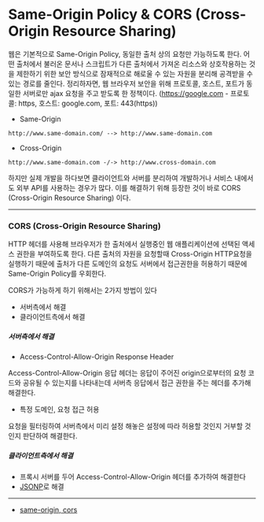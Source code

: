 # Same-Origin Policy & CORS (Cross-Origin Resource Sharing)

웹은 기본적으로 Same-Origin Policy, 동일한 출처 상의 요청만 가능하도록 한다. 
어떤 출처에서 불러온 문서나 스크립트가 다른 출처에서 가져온 리소스와 상호작용하는 것을 제한하기 위한 보안 방식으로 잠재적으로 해로울 수 있는 자원을 분리해 공격받을 수 있는 경로를 줄인다.
정리하자면, 웹 브라우저 보안을 위해 프로토콜, 호스트, 포트가 동일한 서버로만 ajax 요청을 주고 받도록 한 정책이다. 
(https://google.com - 프로토콜: https, 호스트: google.com, 포트: 443(https))
 
 
 
  
- Same-Origin

```
http://www.same-domain.com/ --> http://www.same-domain.com
```

- Cross-Origin

```
http://www.same-domain.com -/-> http://www.cross-domain.com
```


하지만 실제 개발을 하다보면 클라이언트와 서버를 분리하여 개발하거나 서비스 내에서도 외부 API를 사용하는 경우가 많다. 
이를 해결하기 위해 등장한 것이 바로 CORS (Cross-Origin Resource Sharing) 이다.
 

 
  
---
### CORS (Cross-Origin Resource Sharing)

HTTP 헤더를 사용해 브라우저가 한 출처에서 실행중인 웹 애플리케이션에 선택된 액세스 권한을 부여하도록 한다. 
다른 출처의 자원을 요청할때 Cross-Origin HTTP요청을 실행하기 때문에 출처가 다른 도메인의 요청도 서버에서 접근권한을 허용하기 때문에 Same-Origin Policy를 우회한다.
  
 
CORS가 가능하게 하기 위해서는 2가지 방법이 있다
- 서버측에서 해결
- 클라이언트측에서 해결

##### 서버측에서 해결 

- Access-Control-Allow-Origin Response Header 

Access-Control-Allow-Origin 응답 헤더는 응답이 주어진 origin으로부터의 요청 코드와 공유될 수 있는지를 나타내는데 서버측 응답에서 접근 권한을 주는 헤더를 추가해 해결한다.

- 특정 도메인, 요청 접근 허용

요청을 필터링하여 서버측에서 미리 설정 해놓은 설정에 따라 허용할 것인지 거부할 것인지 판단하여 해결한다.
 
 
##### 클라이언트측에서 해결

- 프록시 서버를 두어 Access-Control-Allow-Origin 헤더를 추가하여 해결한다
- [JSONP](https://github.com/iiaii/memo/blob/master/common/jsonp.md)로 해결

---
- [same-origin, cors](https://velog.io/@yejinh/CORS-4tk536f0db)





